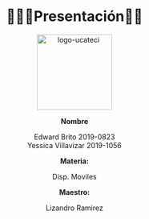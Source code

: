 # <div align="center">🙍🏻‍♂️Presentación👨‍💻

<div align="center" >
  <img alt="logo-ucateci" height="150" src="https://www.ucateci.edu.do/images/archivos/logo/Logo-UCATECI-2.png">
  
<b>Nombre </b>

Edward Brito 2019-0823 <br/>
Yessica Villavizar 2019-1056

<b>Materia:</b>

Disp. Moviles

<b>Maestro:</b>

Lizandro Ramirez

</div>
</div>
